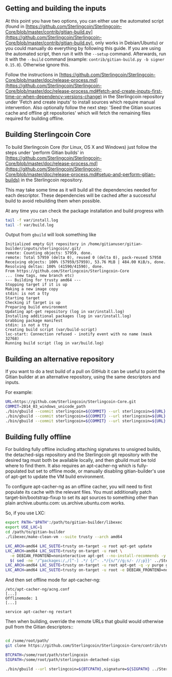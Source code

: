 Getting and building the inputs
--------------------------------

At this point you have two options, you can either use the automated script (found in [https://github.com/Sterlingcoin/Sterlingcoin-Core/blob/master/contrib/gitian-build.py](https://github.com/Sterlingcoin/Sterlingcoin-Core/blob/master/contrib/gitian-build.py), only works in Debian/Ubuntu) or you could manually do everything by following this guide.
If you are using the automated script, then run it with the `--setup` command. Afterwards, run it with the `--build` command (example: `contrib/gitian-build.py -b signer 0.15.0`). Otherwise ignore this.

Follow the instructions in [https://github.com/Sterlingcoin/Sterlingcoin-Core/blob/master/doc/release-process.md](https://github.com/Sterlingcoin/Sterlingcoin-Core/blob/master/doc/release-process.md#fetch-and-create-inputs-first-time-or-when-dependency-versions-change)
in the Sterlingcoin repository under 'Fetch and create inputs' to install sources which require
manual intervention. Also optionally follow the next step: 'Seed the Gitian sources cache
and offline git repositories' which will fetch the remaining files required for building
offline.

Building Sterlingcoin Core
----------------

To build Sterlingcoin Core (for Linux, OS X and Windows) just follow the steps under 'perform
Gitian builds' in [https://github.com/Sterlingcoin/Sterlingcoin-Core/blob/master/doc/release-process.md](https://github.com/Sterlingcoin/Sterlingcoin-Core/blob/master/doc/release-process.md#setup-and-perform-gitian-builds) in the Sterlingcoin repository.

This may take some time as it will build all the dependencies needed for each descriptor.
These dependencies will be cached after a successful build to avoid rebuilding them when possible.

At any time you can check the package installation and build progress with

```bash
tail -f var/install.log
tail -f var/build.log
```

Output from `gbuild` will look something like

    Initialized empty Git repository in /home/gitianuser/gitian-builder/inputs/sterlingcoin/.git/
    remote: Counting objects: 57959, done.
    remote: Total 57959 (delta 0), reused 0 (delta 0), pack-reused 57958
    Receiving objects: 100% (57959/57959), 53.76 MiB | 484.00 KiB/s, done.
    Resolving deltas: 100% (41590/41590), done.
    From https://github.com/Sterlingcoin/Sterlingcoin-Core
    ... (new tags, new branch etc)
    --- Building for trusty amd64 ---
    Stopping target if it is up
    Making a new image copy
    stdin: is not a tty
    Starting target
    Checking if target is up
    Preparing build environment
    Updating apt-get repository (log in var/install.log)
    Installing additional packages (log in var/install.log)
    Grabbing package manifest
    stdin: is not a tty
    Creating build script (var/build-script)
    lxc-start: Connection refused - inotify event with no name (mask 32768)
    Running build script (log in var/build.log)

Building an alternative repository
-----------------------------------

If you want to do a test build of a pull on GitHub it can be useful to point
the Gitian builder at an alternative repository, using the same descriptors
and inputs.

For example:
```bash
URL=https://github.com/Sterlingcoin/Sterlingcoin-Core.git
COMMIT=2014_03_windows_unicode_path
./bin/gbuild --commit sterlingcoin=${COMMIT} --url sterlingcoin=${URL} ../SterlingcoinCore/contrib/gitian-descriptors/gitian-linux.yml
./bin/gbuild --commit sterlingcoin=${COMMIT} --url sterlingcoin=${URL} ../SterlingcoinCore/contrib/gitian-descriptors/gitian-win.yml
./bin/gbuild --commit sterlingcoin=${COMMIT} --url sterlingcoin=${URL} ../SterlingcoinCore/contrib/gitian-descriptors/gitian-osx.yml
```

Building fully offline
-----------------------

For building fully offline including attaching signatures to unsigned builds, the detached-sigs repository
and the Sterlingcoin git repository with the desired tag must both be available locally, and then gbuild must be
told where to find them. It also requires an apt-cacher-ng which is fully-populated but set to offline mode, or
manually disabling gitian-builder's use of apt-get to update the VM build environment.

To configure apt-cacher-ng as an offline cacher, you will need to first populate its cache with the relevant
files. You must additionally patch target-bin/bootstrap-fixup to set its apt sources to something other than
plain archive.ubuntu.com: us.archive.ubuntu.com works.

So, if you use LXC:

```bash
export PATH="$PATH":/path/to/gitian-builder/libexec
export USE_LXC=1
cd /path/to/gitian-builder
./libexec/make-clean-vm --suite trusty --arch amd64

LXC_ARCH=amd64 LXC_SUITE=trusty on-target -u root apt-get update
LXC_ARCH=amd64 LXC_SUITE=trusty on-target -u root \
  -e DEBIAN_FRONTEND=noninteractive apt-get --no-install-recommends -y install \
  $( sed -ne '/^packages:/,/[^-] .*/ {/^- .*/{s/"//g;s/- //;p}}' ../SterlingcoinCore/contrib/gitian-descriptors/*|sort|uniq )
LXC_ARCH=amd64 LXC_SUITE=trusty on-target -u root apt-get -q -y purge grub
LXC_ARCH=amd64 LXC_SUITE=trusty on-target -u root -e DEBIAN_FRONTEND=noninteractive apt-get -y dist-upgrade
```

And then set offline mode for apt-cacher-ng:

```
/etc/apt-cacher-ng/acng.conf
[...]
Offlinemode: 1
[...]

service apt-cacher-ng restart
```

Then when building, override the remote URLs that gbuild would otherwise pull from the Gitian descriptors::
```bash

cd /some/root/path/
git clone https://github.com/Sterlingcoin/Sterlingcoin-Core/contrib/sterlingcoin-detached-sigs.git

BTCPATH=/some/root/path/sterlingcoin
SIGPATH=/some/root/path/sterlingcoin-detached-sigs

./bin/gbuild --url sterlingcoin=${BTCPATH},signature=${SIGPATH} ../SterlingcoinCore/contrib/gitian-descriptors/gitian-win-signer.yml
```
